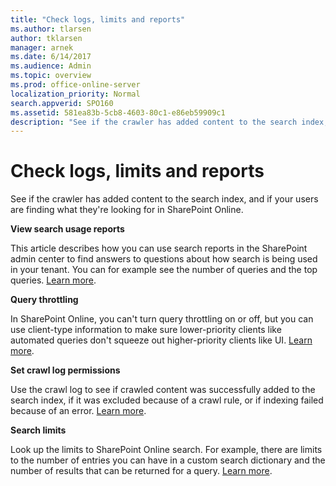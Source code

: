 ```yaml
---
title: "Check logs, limits and reports"
ms.author: tlarsen
author: tklarsen
manager: arnek
ms.date: 6/14/2017
ms.audience: Admin
ms.topic: overview
ms.prod: office-online-server
localization_priority: Normal
search.appverid: SPO160
ms.assetid: 581ea83b-5cb8-4603-80c1-e86eb59909c1
description: "See if the crawler has added content to the search index, and if your users are finding what they're looking for in SharePoint Online."
---
```


# Check logs, limits and reports

See if the crawler has added content to the search index, and if your users are finding what they're looking for in SharePoint Online.
  
 **View search usage reports**
  
This article describes how you can use search reports in the SharePoint admin center to find answers to questions about how search is being used in your tenant. You can for example see the number of queries and the top queries. [Learn more](view-search-usage-reports.md).
  
 **Query throttling**
  
In SharePoint Online, you can't turn query throttling on or off, but you can use client-type information to make sure lower-priority clients like automated queries don't squeeze out higher-priority clients like UI. [Learn more](query-throttling.md).
  
 **Set crawl log permissions**
  
Use the crawl log to see if crawled content was successfully added to the search index, if it was excluded because of a crawl rule, or if indexing failed because of an error. [Learn more](set-crawl-log-permissions.md).
  
 **Search limits**
  
Look up the limits to SharePoint Online search. For example, there are limits to the number of entries you can have in a custom search dictionary and the number of results that can be returned for a query. [Learn more](search-limits.md).
  

